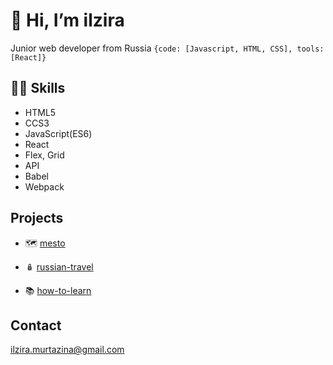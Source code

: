 #  👋 Hi, I’m ilzira 
Junior web developer from Russia
`{code: [Javascript, HTML, CSS], tools: [React]}`

👩‍💻 Skills 
 ------
- HTML5 
- CCS3
- JavaScript(ES6)
- React
- Flex, Grid
- API
- Babel
- Webpack

Projects
------
- 🗺 [mesto](https://ilzira-mur.github.io/mesto/)

- 🪆 [russian-travel](https://ilzira-mur.github.io/russian-travel/index.html)

- 📚 [how-to-learn](https://ilzira-mur.github.io/how-to-learn/)

Contact
------

ilzira.murtazina@gmail.com

<!---
ilzira-mur/ilzira-mur is a ✨ special ✨ repository because its `README.md` (this file) appears on your GitHub profile.
You can click the Preview link to take a look at your changes.
--->
